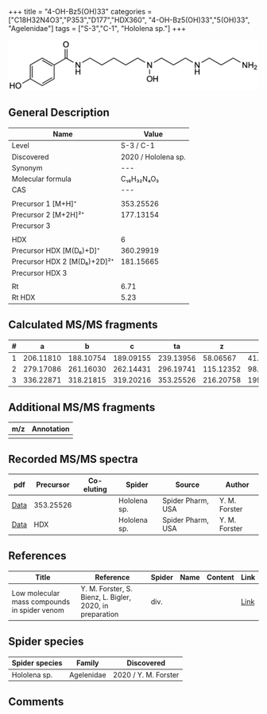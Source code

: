 +++
title = "4-OH-Bz5(OH)33"
categories = ["C18H32N4O3","P353","D177","HDX360",
"4-OH-Bz5(OH)33","5(OH)33",
"Agelenidae"]
tags = ["S-3","C-1",
"Hololena sp."]
+++

![](/img/4-OH-Bz5(OH)33.png)

## General Description

| Name                       | Value              |
|----------------------------|--------------------|
| Level                      | S-3 / C-1          |
| Discovered                 | 2020 / Hololena sp. |
| Synonym                    | ---                |
| Molecular formula          | C₁₈H₃₂N₄O₃                   |
| CAS                        | ---                |
|                            |                    |
| Precursor 1 [M+H]⁺         | 353.25526                   |
| Precursor 2 [M+2H]²⁺       | 177.13154                   |
| Precursor 3                |                    |
|                            |                    |
| HDX                        | 6                   |
| Precursor HDX   [M(D₆)+D]⁺   | 360.29919                   |
| Precursor HDX 2 [M(D₆)+2D]²⁺ | 181.15665                   |
| Precursor HDX 3            |                    |
|                            |                    |
| Rt                         | 6.71                   |
| Rt HDX                     | 5.23                   |

## Calculated MS/MS fragments

| # | a         | b         | c         | ta        | z         | y         | tz        |
|---|-----------|-----------|-----------|-----------|-----------|-----------|-----------|
| 1 | 206.11810 | 188.10754 | 189.09155 | 239.13956 | 58.06567 | 41.03912 | 75.09222 |
| 2 | 279.17086 | 261.16030 | 262.14431 | 296.19741 | 115.12352 | 98.09697 | 148.14498 |
| 3 | 336.22871 | 318.21815 | 319.20216 | 353.25526 | 216.20758 | 199.18103 | 233.23413 |

## Additional MS/MS fragments

| m/z | Annotation |
|-----|------------|
|     |            |

## Recorded MS/MS spectra

| pdf                                             | Precursor | Co-eluting | Spider      | Source                       | Author        |
|-------------------------------------------------|-----------|------------|-------------|------------------------------|---------------|
| [Data](/pdf/Hololena-sp/353_4-OH-Bz5(OH)33_Ho-sp.pdf) | 353.25526 |           | Hololena sp. | Spider Pharm, USA | Y. M. Forster |
| [Data](/pdf/Hololena-sp/353_4-OH-Bz5(OH)33_Ho-sp_HDX.pdf) | HDX |           | Hololena sp. | Spider Pharm, USA | Y. M. Forster |


## References

| Title | Reference | Spider | Name | Content | Link |
|-------|-----------|--------|------|---------|------|
| Low molecular mass compounds in spider venom      | Y. M. Forster, S. Bienz, L. Bigler, 2020, in preparation          | div.       |   |   | [Link](unknown) |

## Spider species

| Spider species     | Family     | Discovered           |
|--------------------|------------|----------------------|
| Hololena sp.       | Agelenidae | 2020 / Y. M. Forster |


## Comments